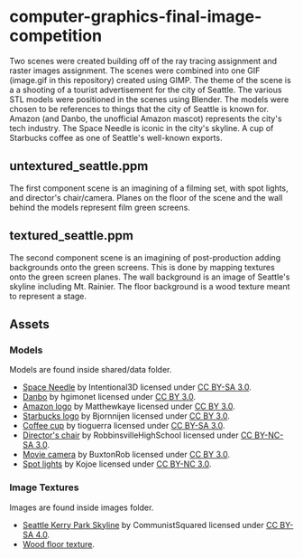 # computer-graphics-final-image-competition

Two scenes were created building off of the ray tracing assignment and raster images assignment. The scenes were combined into one GIF (image.gif in this repository) created using GIMP. The theme of the scene is a a shooting of a tourist advertisement for the city of Seattle. The various STL models were positioned in the scenes using Blender. The models were chosen to be references to things that the city of Seattle is known for. Amazon (and Danbo, the unofficial Amazon mascot) represents the city's tech industry. The Space Needle is iconic in the city's skyline. A cup of Starbucks coffee as one of Seattle's well-known exports.

## untextured_seattle.ppm
The first component scene is an imagining of a filming set, with spot lights, and director's chair/camera. Planes on the floor of the scene and the wall behind the models represent film green screens.

## textured_seattle.ppm
The second component scene is an imagining of post-production adding backgrounds onto the green screens. This is done by mapping textures onto the green screen planes. The wall background is an image of Seattle's skyline including Mt. Rainier. The floor background is a wood texture meant to represent a stage.

## Assets
### Models
Models are found inside shared/data folder.
 * [Space Needle](https://www.thingiverse.com/thing:567695) by Intentional3D licensed under [CC BY-SA 3.0](https://creativecommons.org/licenses/by-sa/3.0/).
 * [Danbo](https://www.thingiverse.com/thing:113780) by hgimonet licensed under [CC BY 3.0](https://creativecommons.org/licenses/by/3.0/).
 * [Amazon logo](https://www.thingiverse.com/thing:2799407) by Matthewkaye licensed under [CC BY 3.0](https://creativecommons.org/licenses/by/3.0/). 
 * [Starbucks logo](https://www.thingiverse.com/thing:1051867) by Bjornnijen licensed under [CC BY 3.0](https://creativecommons.org/licenses/by/3.0/).
 * [Coffee cup](https://www.thingiverse.com/thing:30740) by tioguerra licensed under [CC BY-SA 3.0](https://creativecommons.org/licenses/by-sa/3.0/).
 * [Director's chair](https://www.thingiverse.com/thing:5696) by RobbinsvilleHighSchool licensed under [CC BY-NC-SA 3.0](https://creativecommons.org/licenses/by-nc-sa/3.0/).
 * [Movie camera](https://www.thingiverse.com/thing:2466485) by BuxtonRob licensed under [CC BY 3.0](https://creativecommons.org/licenses/by/3.0/).
 * [Spot lights](https://www.thingiverse.com/thing:939239) by Kojoe licensed under [CC BY-NC 3.0](https://creativecommons.org/licenses/by-nc/3.0/).

### Image Textures
Images are found inside images folder.
* [Seattle Kerry Park Skyline](https://commons.wikimedia.org/wiki/File:Seattle_Kerry_Park_Skyline.jpg) by CommunistSquared licensed under [CC BY-SA 4.0](https://creativecommons.org/licenses/by-sa/4.0/deed.en).
* [Wood floor texture](https://pixabay.com/en/room-space-empty-interior-ground-3443935/).
